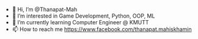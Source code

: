 - 👋 Hi, I’m @Thanapat-Mah
- 👀 I’m interested in Game Development, Python, OOP, ML
- 🌱 I’m currently learning Computer Engineer @ KMUTT
- 📫 How to reach me https://www.facebook.com/thanapat.mahiskhamin

<!---
Thanapat-Mah/Thanapat-Mah is a ✨ special ✨ repository because its `README.md` (this file) appears on your GitHub profile.
You can click the Preview link to take a look at your changes.
--->

